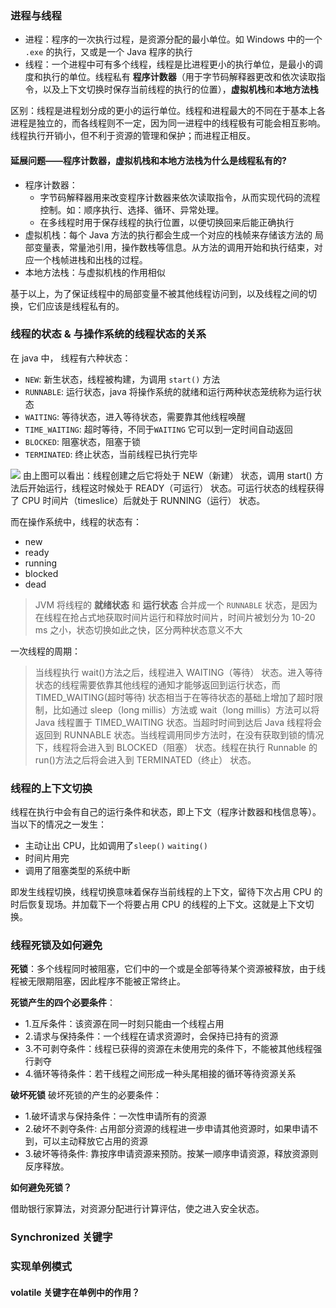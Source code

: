 ### 进程与线程
- 进程：程序的一次执行过程，是资源分配的最小单位。如 Windows 中的一个 `.exe` 的执行，又或是一个 Java 程序的执行
- 线程：一个进程中可有多个线程，线程是比进程更小的执行单位，是最小的调度和执行的单位。线程私有 **程序计数器**（用于字节码解释器更改和依次读取指令，以及上下文切换时保存当前线程的执行的位置），**虚拟机栈**和**本地方法栈**

区别：线程是进程划分成的更小的运行单位。线程和进程最大的不同在于基本上各进程是独立的，而各线程则不一定，因为同一进程中的线程极有可能会相互影响。线程执行开销小，但不利于资源的管理和保护；而进程正相反。

#### 延展问题——程序计数器，虚拟机栈和本地方法栈为什么是线程私有的?
- 程序计数器：
  - 字节码解释器用来改变程序计数器来依次读取指令，从而实现代码的流程控制。如：顺序执行、选择、循环、异常处理。
  - 在多线程时用于保存线程的执行位置，以便切换回来后能正确执行
- 虚拟机栈：每个 Java 方法的执行都会生成一个对应的栈帧来存储该方法的 局部变量表，常量池引用，操作数栈等信息。从方法的调用开始和执行结束，对应一个栈帧进栈和出栈的过程。
- 本地方法栈：与虚拟机栈的作用相似

基于以上，为了保证线程中的局部变量不被其他线程访问到，以及线程之间的切换，它们应该是线程私有的。

### 线程的状态 & 与操作系统的线程状态的关系

在 java 中， 线程有六种状态：

- `NEW`: 新生状态，线程被构建，为调用 `start()` 方法
- `RUNNABLE`: 运行状态，java 将操作系统的就绪和运行两种状态笼统称为运行状态
- `WAITING`: 等待状态，进入等待状态，需要靠其他线程唤醒
- `TIME_WAITING`: 超时等待，不同于`WAITING` 它可以到一定时间自动返回
- `BLOCKED`: 阻塞状态，阻塞于锁
- `TERMINATED`: 终止状态，当前线程已执行完毕

![](https://javaguide.cn/assets/java-life-cycle.e81ded7b.png)
由上图可以看出：线程创建之后它将处于 NEW（新建） 状态，调用 start() 方法后开始运行，线程这时候处于 READY（可运行） 状态。可运行状态的线程获得了 CPU 时间片（timeslice）后就处于 RUNNING（运行） 状态。

而在操作系统中，线程的状态有：

- new
- ready
- running
- blocked
- dead

>JVM 将线程的 **就绪状态** 和 **运行状态** 合并成一个 `RUNNABLE` 状态，是因为在线程在抢占式地获取时间片运行和释放时间片，时间片被划分为 10-20 ms 之小，状态切换如此之快，区分两种状态意义不大

一次线程的周期：
> 当线程执行 wait()方法之后，线程进入 WAITING（等待） 状态。进入等待状态的线程需要依靠其他线程的通知才能够返回到运行状态，而 TIMED_WAITING(超时等待) 状态相当于在等待状态的基础上增加了超时限制，比如通过 sleep（long millis）方法或 wait（long millis）方法可以将 Java 线程置于 TIMED_WAITING 状态。当超时时间到达后 Java 线程将会返回到 RUNNABLE 状态。当线程调用同步方法时，在没有获取到锁的情况下，线程将会进入到 BLOCKED（阻塞） 状态。线程在执行 Runnable 的run()方法之后将会进入到 TERMINATED（终止） 状态。

### 线程的上下文切换
线程在执行中会有自己的运行条件和状态，即上下文（程序计数器和栈信息等）。当以下的情况之一发生：
- 主动让出 CPU，比如调用了`sleep()` `waiting()`
- 时间片用完
- 调用了阻塞类型的系统中断

即发生线程切换，线程切换意味着保存当前线程的上下文，留待下次占用 CPU 的时后恢复现场。并加载下一个将要占用 CPU 的线程的上下文。这就是上下文切换。 

### 线程死锁及如何避免

**死锁**：多个线程同时被阻塞，它们中的一个或是全部等待某个资源被释放，由于线程被无限期阻塞，因此程序不能被正常终止。

**死锁产生的四个必要条件**：
- 1.互斥条件：该资源在同一时刻只能由一个线程占用
- 2.请求与保持条件：一个线程在请求资源时，会保持已持有的资源
- 3.不可剥夺条件：线程已获得的资源在未使用完的条件下，不能被其他线程强行剥夺
- 4.循环等待条件：若干线程之间形成一种头尾相接的循环等待资源关系

**破坏死锁** 破坏死锁的产生的必要条件：
- 1.破坏请求与保持条件：一次性申请所有的资源
- 2.破坏不剥夺条件: 占用部分资源的线程进一步申请其他资源时，如果申请不到，可以主动释放它占用的资源
- 3.破坏等待条件: 靠按序申请资源来预防。按某一顺序申请资源，释放资源则反序释放。

**如何避免死锁？**

借助银行家算法，对资源分配进行计算评估，使之进入安全状态。

### Synchronized 关键字


### 实现单例模式
#### volatile 关键字在单例中的作用？
